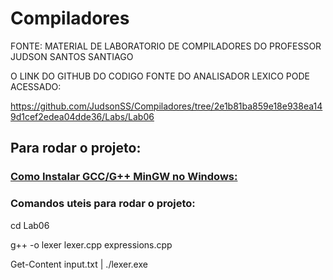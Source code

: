 # Compiladores

FONTE: MATERIAL DE LABORATORIO DE COMPILADORES DO PROFESSOR JUDSON SANTOS SANTIAGO

O LINK DO GITHUB DO CODIGO FONTE DO ANALISADOR LEXICO PODE ACESSADO:

https://github.com/JudsonSS/Compiladores/tree/2e1b81ba859e18e938ea149d1cef2edea04dde36/Labs/Lab06



## Para rodar o projeto:

### [Como Instalar GCC/G++ MinGW no Windows:](https://terminalroot.com.br/2022/12/como-instalar-gcc-gpp-mingw-no-windows.html)

### Comandos uteis para rodar o projeto:

cd Lab06

g++ -o lexer lexer.cpp expressions.cpp

Get-Content input.txt | ./lexer.exe

